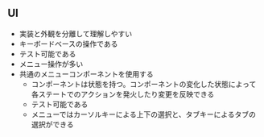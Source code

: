 ## UI

- 実装と外観を分離して理解しやすい
- キーボードベースの操作である
- テスト可能である
- メニュー操作が多い
- 共通のメニューコンポーネントを使用する
  - コンポーネントは状態を持つ。コンポーネントの変化した状態によって各ステートでのアクションを発火したり変更を反映できる
  - テスト可能である
  - メニューではカーソルキーによる上下の選択と、タブキーによるタブの選択ができる
